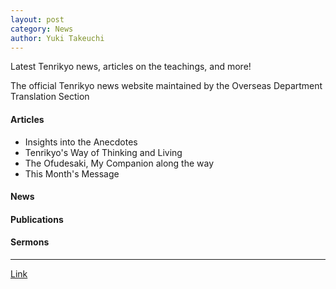 ```yaml
---
layout: post
category: News
author: Yuki Takeuchi
---
```

Latest Tenrikyo news, articles on the teachings, and more!

The official Tenrikyo news website maintained by the Overseas Department Translation Section

#### Articles
- Insights into the Anecdotes
- Tenrikyo's Way of Thinking and Living
- The Ofudesaki, My Companion along the way
- This Month's Message

#### News
#### Publications
#### Sermons
--------- 

[Link](https://online.tenrikyo.or.jp/)